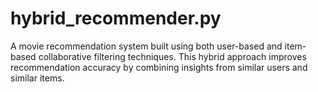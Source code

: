 # hybrid_recommender.py
A movie recommendation system built using both user-based and item-based collaborative filtering techniques. This hybrid approach improves recommendation accuracy by combining insights from similar users and similar items.
